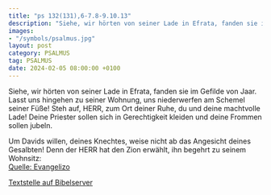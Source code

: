 ```yaml
---
title: "ps 132(131),6-7.8-9.10.13"
description: "Siehe, wir hörten von seiner Lade in Efrata, fanden sie im Gefilde von Jaar. Lasst uns hingehen zu seiner Wohnung, uns niederwerfen am Schemel seiner Füße!  Steh auf, HERR, zum Ort deiner Ruhe, du und deine machtvolle Lade! Deine Priester sollen sich in Gerechtigkeit kleiden und ...."
images:
- "/symbols/psalmus.jpg"
layout: post
category: PSALMUS
tag: PSALMUS
date: 2024-02-05 08:00:00 +0100
---
```

Siehe, wir hörten von seiner Lade in Efrata, fanden sie im Gefilde von Jaar.
Lasst uns hingehen zu seiner Wohnung, uns niederwerfen am Schemel seiner Füße! 
Steh auf, HERR, zum Ort deiner Ruhe, du und deine machtvolle Lade!
Deine Priester sollen sich in Gerechtigkeit kleiden und deine Frommen sollen jubeln.<!--more-->

Um Davids willen, deines Knechtes, weise nicht ab das Angesicht deines Gesalbten! 
Denn der HERR hat den Zion erwählt, ihn begehrt zu seinem Wohnsitz:<br>
[Quelle: Evangelizo](https://evangeliumtagfuertag.org/DE/gospel)

[Textstelle auf Bibelserver](https://www.bibleserver.com/EU/ps132(131),6-7.8-9.10.13)
